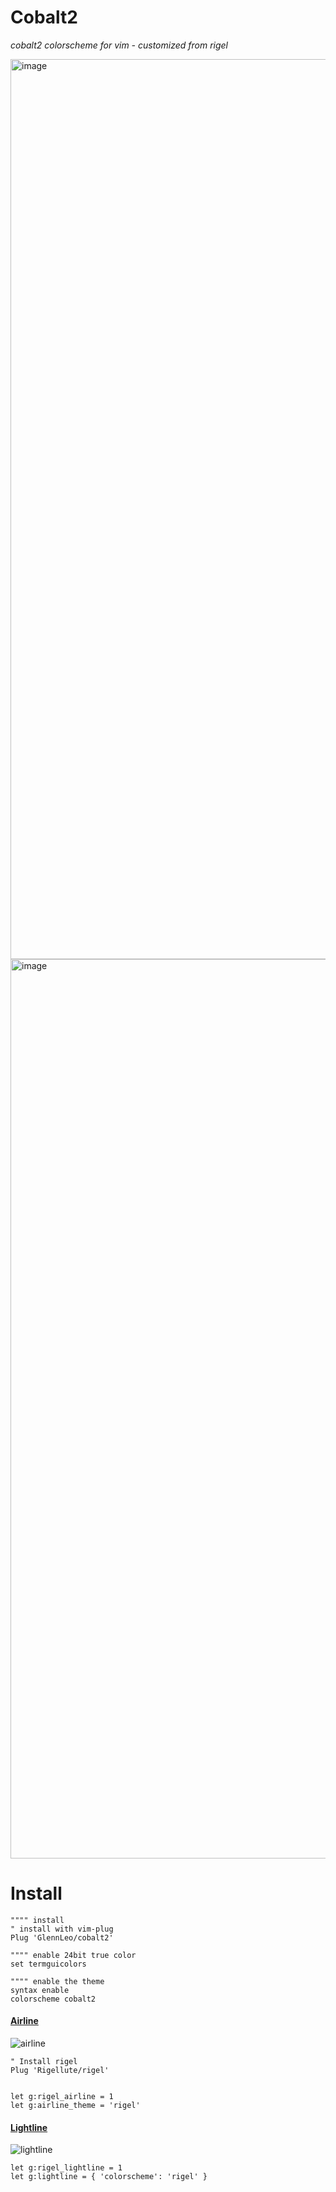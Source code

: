 # Cobalt2

<em>cobalt2 colorscheme for vim - customized from rigel</em>

<img width="1440" alt="image" src="https://user-images.githubusercontent.com/39697194/132118600-29df181d-023a-4ff6-b680-a4a670dcf1f2.png">
<img width="1439" alt="image" src="https://user-images.githubusercontent.com/39697194/99926308-d9976a00-2d73-11eb-8a30-36de61a07ca0.png">

# Install

```vim
"""" install
" install with vim-plug
Plug 'GlennLeo/cobalt2'

"""" enable 24bit true color
set termguicolors

"""" enable the theme
syntax enable
colorscheme cobalt2
```

#### [Airline](https://github.com/vim-airline/vim-airline)

<img alt="airline" src="https://user-images.githubusercontent.com/12150276/62639300-28c74a80-b937-11e9-8376-06bbefceaf10.png">

```vim
" Install rigel
Plug 'Rigellute/rigel'


let g:rigel_airline = 1
let g:airline_theme = 'rigel'
```

#### [Lightline](https://github.com/itchyny/lightline.vim)

<img alt="lightline" src="https://user-images.githubusercontent.com/12150276/62639141-cd955800-b936-11e9-8536-ef77698981cd.png">

```vim
let g:rigel_lightline = 1
let g:lightline = { 'colorscheme': 'rigel' }
```
